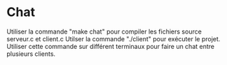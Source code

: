 # Chat

Utiliser la commande "make chat" pour compiler les fichiers source serveur.c et client.c
Utilser la commande "./client" pour exécuter le projet. Utiliser cette commande sur différent terminaux pour faire un chat entre plusieurs clients.

